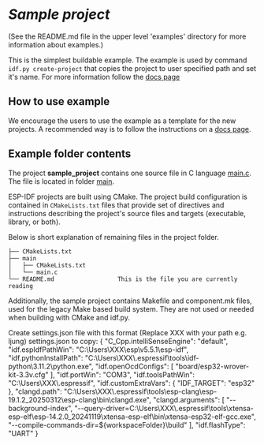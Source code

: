 # _Sample project_

(See the README.md file in the upper level 'examples' directory for more information about examples.)

This is the simplest buildable example. The example is used by command `idf.py create-project`
that copies the project to user specified path and set it's name. For more information follow the [docs page](https://docs.espressif.com/projects/esp-idf/en/latest/api-guides/build-system.html#start-a-new-project)



## How to use example
We encourage the users to use the example as a template for the new projects.
A recommended way is to follow the instructions on a [docs page](https://docs.espressif.com/projects/esp-idf/en/latest/api-guides/build-system.html#start-a-new-project).

## Example folder contents

The project **sample_project** contains one source file in C language [main.c](main/main.c). The file is located in folder [main](main).

ESP-IDF projects are built using CMake. The project build configuration is contained in `CMakeLists.txt`
files that provide set of directives and instructions describing the project's source files and targets
(executable, library, or both). 

Below is short explanation of remaining files in the project folder.

```
├── CMakeLists.txt
├── main
│   ├── CMakeLists.txt
│   └── main.c
└── README.md                  This is the file you are currently reading
```
Additionally, the sample project contains Makefile and component.mk files, used for the legacy Make based build system. 
They are not used or needed when building with CMake and idf.py.

Create settings.json file with this format (Replace XXX with your path e.g. ljung)
settings.json to copy:
{
  "C_Cpp.intelliSenseEngine": "default",
  "idf.espIdfPathWin": "C:\\Users\\XXX\\esp\\v5.5.1\\esp-idf",
  "idf.pythonInstallPath": "C:\\Users\\XXX\\.espressif\\tools\\idf-python\\3.11.2\\python.exe",
  "idf.openOcdConfigs": [
    "board/esp32-wrover-kit-3.3v.cfg"
  ],
  "idf.portWin": "COM3",
  "idf.toolsPathWin": "C:\\Users\\XXX\\.espressif",
  "idf.customExtraVars": {
    "IDF_TARGET": "esp32"
  },
  "clangd.path": "C:\\Users\\XXX\\.espressif\\tools\\esp-clang\\esp-19.1.2_20250312\\esp-clang\\bin\\clangd.exe",
  "clangd.arguments": [
    "--background-index",
    "--query-driver=C:\\Users\\XXX\\.espressif\\tools\\xtensa-esp-elf\\esp-14.2.0_20241119\\xtensa-esp-elf\\bin\\xtensa-esp32-elf-gcc.exe",
    "--compile-commands-dir=${workspaceFolder}\\build"
  ],
  "idf.flashType": "UART"
}